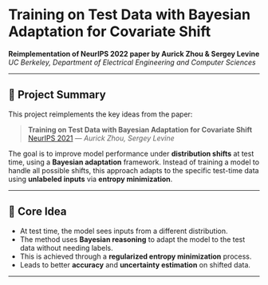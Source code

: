# Training on Test Data with Bayesian Adaptation for Covariate Shift

**Reimplementation of NeurIPS 2022 paper by Aurick Zhou & Sergey Levine**  
*UC Berkeley, Department of Electrical Engineering and Computer Sciences*

---

## 📌 Project Summary

This project reimplements the key ideas from the paper:

> **Training on Test Data with Bayesian Adaptation for Covariate Shift**  
> [NeurIPS 2021](https://arxiv.org/pdf/2109.12746) — *Aurick Zhou, Sergey Levine*

The goal is to improve model performance under **distribution shifts** at test time, using a **Bayesian adaptation** framework. Instead of training a model to handle all possible shifts, this approach adapts to the specific test-time data using **unlabeled inputs** via **entropy minimization**.

---

## 🧠 Core Idea

- At test time, the model sees inputs from a different distribution.
- The method uses **Bayesian reasoning** to adapt the model to the test data without needing labels.
- This is achieved through a **regularized entropy minimization** process.
- Leads to better **accuracy** and **uncertainty estimation** on shifted data.

---


